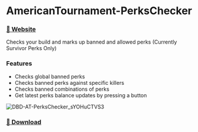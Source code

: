 # AmericanTournament-PerksChecker 
### [🔗 Website](https://americantournamentperkschecker.wordpress.com/)
Checks your build and marks up banned and allowed perks (Currently Survivor Perks Only)

### Features
+ Checks global banned perks
+ Checks banned perks against specific killers
+ Checks banned combinations of perks 
+ Get latest perks balance updates by pressing a button

![DBD-AT-PerksChecker_sYOHuCTVS3](https://user-images.githubusercontent.com/59248568/229927843-4e2267b5-0942-4857-9291-7f296a6085f1.png)

### [🔽 Download](https://github.com/Souly1u/AmericanTournament-PerksChecker/releases/download/v1.2.2/v1.2.2.DBD-PerksChecker.rar)

